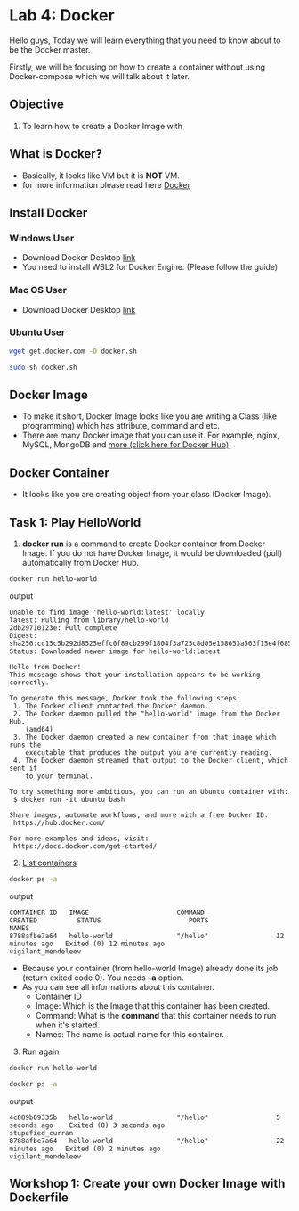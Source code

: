 # Lab 4: Docker

Hello guys, Today we will learn everything that you need to know about to be the Docker master.

Firstly, we will be focusing on how to create a container without using Docker-compose which we will talk about it later.

## Objective
1. To learn how to create a Docker Image with 

## What is Docker?
- Basically, it looks like VM but it is **NOT** VM.
- for more information please read here [Docker](https://docs.docker.com/get-started/overview/)


## Install Docker

### Windows User
- Download Docker Desktop [link](https://www.docker.com/products/docker-desktop)
- You need to install WSL2 for Docker Engine. (Please follow the guide)

### Mac OS User
- Download Docker Desktop [link](https://www.docker.com/products/docker-desktop)

### Ubuntu User
```bash
wget get.docker.com -O docker.sh
```
```bash
sudo sh docker.sh
```


## Docker Image
- To make it short, Docker Image looks like you are writing a Class (like programming) which has attribute, command and etc.
- There are many Docker image that you can use it. For example, nginx, MySQL, MongoDB and [more (click here for Docker Hub)](https://hub.docker.com/).

## Docker Container
- It looks like you are creating object from your class (Docker Image).

## Task 1: Play HelloWorld

1. **docker run** is a command to create Docker container from Docker Image. If you do not have Docker Image, it would be downloaded (pull) automatically from Docker Hub.
```bash
docker run hello-world
```

output
```{1,2}
Unable to find image 'hello-world:latest' locally
latest: Pulling from library/hello-world
2db29710123e: Pull complete
Digest: sha256:cc15c5b292d8525effc0f89cb299f1804f3a725c8d05e158653a563f15e4f685
Status: Downloaded newer image for hello-world:latest

Hello from Docker!
This message shows that your installation appears to be working correctly.

To generate this message, Docker took the following steps:
 1. The Docker client contacted the Docker daemon.
 2. The Docker daemon pulled the "hello-world" image from the Docker Hub.
    (amd64)
 3. The Docker daemon created a new container from that image which runs the
    executable that produces the output you are currently reading.
 4. The Docker daemon streamed that output to the Docker client, which sent it
    to your terminal.

To try something more ambitious, you can run an Ubuntu container with:
 $ docker run -it ubuntu bash

Share images, automate workflows, and more with a free Docker ID:
 https://hub.docker.com/

For more examples and ideas, visit:
 https://docs.docker.com/get-started/
```

2. [List containers](https://docs.docker.com/engine/reference/commandline/ps/)

```bash
docker ps -a
```
output
```
CONTAINER ID   IMAGE                      COMMAND                  CREATED          STATUS                      PORTS                    NAMES
8788afbe7a64   hello-world                "/hello"                 12 minutes ago   Exited (0) 12 minutes ago                            vigilant_mendeleev
```

- Because your container (from hello-world Image) already done its job (return exited code 0). You needs **-a** option.
- As you can see all informations about this container.
  - Container ID
  - Image: Which is the Image that this container has been created.
  - Command: What is the **command** that this container needs to run when it's started.
  - Names: The name is actual name for this container.

3. Run again
```bash
docker run hello-world
```

```bash
docker ps -a
```

output
```
4c889b09335b   hello-world                "/hello"                 5 seconds ago    Exited (0) 3 seconds ago                            stupefied_curran
8788afbe7a64   hello-world                "/hello"                 22 minutes ago   Exited (0) 2 minutes ago                            vigilant_mendeleev
```

## Workshop 1: Create your own Docker Image with Dockerfile